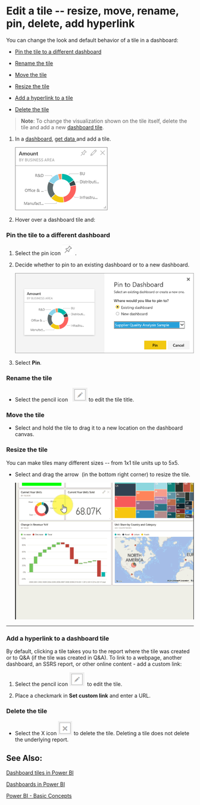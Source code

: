 ﻿<properties 
   pageTitle="Edit a tile -- resize, move, rename, pin, delete, add hyperlink"
   description="Edit a tile -- resize, move, rename, pin, delete, add hyperlink"
   services="powerbi" 
   documentationCenter="" 
   authors="pcw3187" 
   manager="mblythe" 
   editor=""
   tags=""/>
 
<tags
   ms.service="powerbi"
   ms.devlang="NA"
   ms.topic="article"
   ms.tgt_pltfrm="NA"
   ms.workload="powerbi"
   ms.date="10/14/2015"
   ms.author="v-pawrig"/>
# Edit a tile -- resize, move, rename, pin, delete, add hyperlink

You can change the look and default behavior of a tile in a dashboard:

-   [Pin the tile to a different dashboard](424878.html#different)

-   [](424878.html#different)[Rename the tile](424878.html#rename)

-   [Move the tile](424878.html#move)

-   [Resize the tile](424878.html#resize)

-   [Add a hyperlink to a tile](https://support.powerbi.com/knowledgebase/articles/hyperlink)

-   [Delete the tile](424878.html#delete)

>**Note**: To change the visualization shown on the tile itself, delete the tile and add a new [dashboard tile](http://support.powerbi.com/knowledgebase/articles/425669).

1. In a [dashboard](http://support.powerbi.com/knowledgebase/articles/424868), [get data ](http://support.powerbi.com/knowledgebase/articles/434354)and add a tile. 

	![](media/powerbi-service-edit-a-tile-in-a-dashboard/PBI_DashTile.png)

2. Hover over a dashboard tile and:

### Pin the tile to a different dashboard

1.  Select the pin icon ![](media/powerbi-service-edit-a-tile-in-a-dashboard/pinNoOutline.png) .

2.  Decide whether to pin to an existing dashboard or to a new dashboard. 

    ![](media/powerbi-service-edit-a-tile-in-a-dashboard/PBI_PinToAnotherDash.png)

3.  Select **Pin**.

### Rename the tile

-   Select the pencil icon   ![](media/powerbi-service-edit-a-tile-in-a-dashboard/pbi_Nancy_pencilIcon.png)  to edit the tile title.

### Move the tile

-   Select and hold the tile to drag it to a new location on the dashboard canvas.

### Resize the tile

You can make tiles many different sizes -- from 1x1 tile units up to 5x5.

-   Select and drag the arrow  (in the bottom right corner) to resize the tile.

    ![](media/powerbi-service-edit-a-tile-in-a-dashboard/PBIGIF_ResizeTile4.gif)



****

### Add a hyperlink to a dashboard tile

By default, clicking a tile takes you to the report where the tile was created or to Q&A (if the tile was created in Q&A). To link to a webpage, another dashboard, an SSRS report, or other online content - add a custom link:

1.  Select the pencil icon ![](media/powerbi-service-edit-a-tile-in-a-dashboard/pbi_Nancy_pencilIcon.png)  to edit the tile.

2.  Place a checkmark in **Set custom link** and enter a URL.

### Delete the tile

-   Select the X icon ![](media/powerbi-service-edit-a-tile-in-a-dashboard/pbi_Nancy_X_icon.png) to delete the tile. Deleting a tile does not delete the underlying report.



## **See Also:**

[Dashboard tiles in Power BI](http://support.powerbi.com/knowledgebase/articles/425669)

[Dashboards in Power BI](http://support.powerbi.com/knowledgebase/articles/424868)

[Power BI - Basic Concepts](http://support.powerbi.com/knowledgebase/articles/487029)

